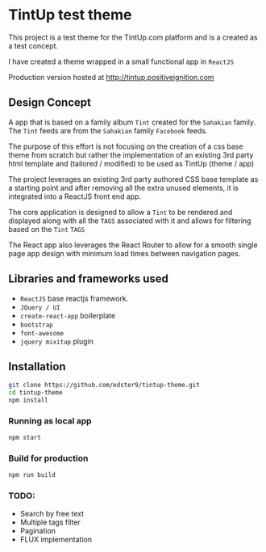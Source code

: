 # TintUp test theme

This project is a test theme for the TintUp.com platform and is a created as a test concept.

I have created a theme wrapped in a small functional app in `ReactJS`

Production version hosted at 
http://tintup.positiveignition.com

## Design Concept
A app that is based on a family album `Tint` created for the `Sahakian` family. The `Tint` feeds are from the `Sahakian` family `Facebook` feeds.

The purpose of this effort is not focusing on the creation of a css base theme from scratch but rather the implementation of an existing 3rd party html template and (tailored / modified) to be used as TintUp (theme / app)

The project leverages an existing 3rd party authored CSS base template as a starting point and after removing all the extra unused elements, it is integrated into a ReactJS front end app.

The core application is designed to allow a `Tint` to be rendered and displayed along with all the `TAGS` associated with it and allows for filtering based on the `Tint` `TAGS` 

The React app also leverages the React Router to allow for a smooth single page app design with minimum load times between navigation pages.

## Libraries and frameworks used
* `ReactJS` base reactjs framework.
* `JQuery / UI`
* `create-react-app` boilerplate
* `bootstrap`
* `font-awesome`
* `jquery mixitup` plugin

## Installation

```sh
git clone https://github.com/edster9/tintup-theme.git
cd tintup-theme
npm install
```
### Running as local app
```sh
npm start
```
### Build for production
```sh
npm run build
```
### TODO:
* Search by free text
* Multiple tags filter
* Pagination
* FLUX implementation

